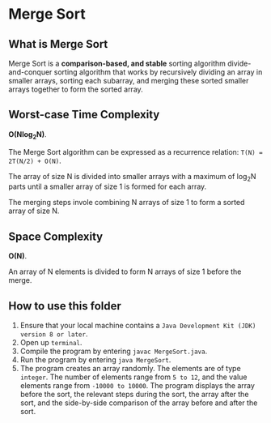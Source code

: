 # Merge Sort

## What is Merge Sort
Merge Sort is a **comparison-based, and stable** sorting algorithm divide-and-conquer sorting algorithm that works by recursively dividing an array in smaller arrays, sorting each subarray, and merging these sorted smaller arrays together to form the sorted array.

## Worst-case Time Complexity
**O(Nlog<sub>2</sub>N)**.

The Merge Sort algorithm can be expressed as a recurrence relation: `T(N) = 2T(N/2) + O(N)`. 

The array of size N is divided into smaller arrays with a maximum of log<sub>2</sub>N parts until a smaller array of size 1 is formed for each array.

The merging steps invole combining N arrays of size 1 to form a sorted array of size N.

## Space Complexity
**O(N)**.

An array of N elements is divided to form N arrays of size 1 before the merge.

## How to use this folder
1. Ensure that your local machine contains a `Java Development Kit (JDK) version 8 or later`.
2. Open up `terminal`.
3. Compile the program by entering `javac MergeSort.java`.
4. Run the program by entering `java MergeSort`.
5. The program creates an array randomly. The elements are of type `integer`. The number of elements range from `5 to 12`, and the value elements range from `-10000 to 10000`. The program displays the array before the sort, the relevant steps during the sort, the array after the sort, and the side-by-side comparison of the array before and after the sort.
